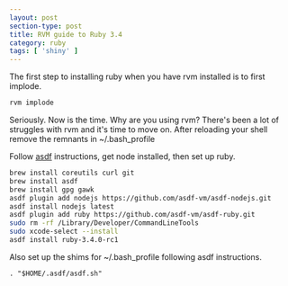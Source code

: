```yaml
---
layout: post
section-type: post
title: RVM guide to Ruby 3.4
category: ruby
tags: [ 'shiny' ]
---
```


The first step to installing ruby when you have rvm installed is to first implode.

```bash
rvm implode
```

Seriously.  Now is the time.  Why are you using rvm?  There's been a lot of struggles
with rvm and it's time to move on.  After reloading your shell remove the remnants
in ~/.bash_profile

Follow [asdf](https://asdf-vm.com/guide/getting-started.html) instructions, 
get node installed, then set up ruby.

```bash
brew install coreutils curl git
brew install asdf
brew install gpg gawk
asdf plugin add nodejs https://github.com/asdf-vm/asdf-nodejs.git
asdf install nodejs latest
asdf plugin add ruby https://github.com/asdf-vm/asdf-ruby.git
sudo rm -rf /Library/Developer/CommandLineTools
sudo xcode-select --install
asdf install ruby-3.4.0-rc1
```

Also set up the shims for ~/.bash_profile following asdf instructions.

```
. "$HOME/.asdf/asdf.sh"
```
